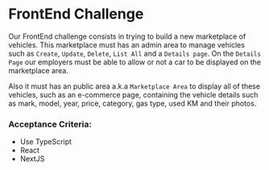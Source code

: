 # FrontEnd Challenge

Our FrontEnd challenge consists in trying to build a new marketplace of vehicles. This marketplace must has an admin area to manage vehicles such as `Create`, `Update`, `Delete`, `List All` and a `Details page`. On the `Details Page` our employers must be able to allow or not a car to be displayed on the marketplace area. 

Also it must has an public area a.k.a `Marketplace Area` to display all of these vehicles, such as an e-commerce page, containing the vehicle details such as mark, model, year, price, category, gas type, used KM and their photos. 

### Acceptance Criteria:
- Use TypeScript 
- React 
- NextJS
